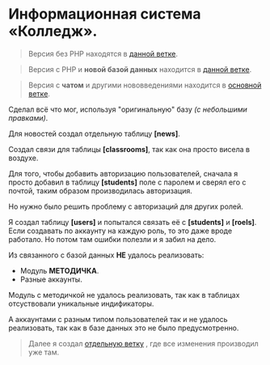 # Информационная система «Колледж».

> Версия без PHP находятся в [данной ветке](https://github.com/mrreads/system-college/tree/HTML&CSS).

> Версия с PHP и **новой базой данных** находится в [данной ветке](https://github.com/mrreads/system-college/tree/HTML&CSS+PHP/new-database).

> Версия с **чатом** и другими нововведениями находится в [основной ветке](https://github.com/mrreads/system-college/tree/master).


Сделал всё что мог, используя "оригинальную" базу *(с небольшими правками)*.

Для новостей создал отдельную таблицу **[news]**.

Создал связи для таблицы **[classrooms]**, так как она просто висела в воздухе.

Для того, чтобы добавить авторизацию пользователей, сначала я просто добавил в таблицу **[students]** поле с паролем и сверял его с почтой, таким образом производилась авторизация.

Но нужно было решить проблему с авторизаций для других ролей.

Я создал таблицу **[users]** и попытался связать её с **[students]** и **[roels]**. Если создавать по аккаунту на каждую роль, то это даже вроде работало. Но потом там ошибки полезли и я забил на дело.

Из связанного с базой данных **НЕ** удалось реализовать:
* Модуль **МЕТОДИЧКА**.
* Разные аккаунты.

Модуль с методичкой не удалось реализовать, так как в таблицах отсуствовали уникальные индификаторы.

А аккаунтами с разным типом пользователей так и не удалось реализовать, так как в базе данных это не было предусмотренно.


> Далее я создал [отдельную ветку](https://github.com/mrreads/system-college/tree/HTML&CSS+PHP/new-database) , где все изменения производил уже там.
